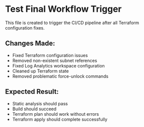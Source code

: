# Test Final Workflow Trigger

This file is created to trigger the CI/CD pipeline after all Terraform configuration fixes.

## Changes Made:
- Fixed Terraform configuration issues
- Removed non-existent subnet references
- Fixed Log Analytics workspace configuration
- Cleaned up Terraform state
- Removed problematic force-unlock commands

## Expected Result:
- Static analysis should pass
- Build should succeed
- Terraform plan should work without errors
- Terraform apply should complete successfully 